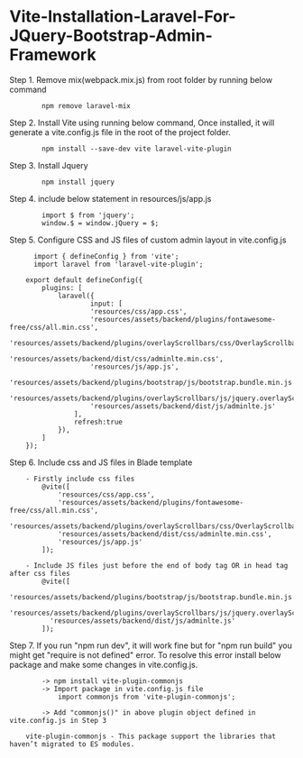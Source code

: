 # Vite-Installation-Laravel-For-JQuery-Bootstrap-Admin-Framework

Step 1. Remove mix(webpack.mix.js) from root folder by running below command

		    npm remove laravel-mix

Step 2. Install Vite using running below command, Once installed, it will generate a vite.config.js file in the root of the project folder.

		    npm install --save-dev vite laravel-vite-plugin
	
Step 3. Install Jquery

		    npm install jquery
	
Step 4. include below statement in resources/js/app.js

		    import $ from 'jquery';
		    window.$ = window.jQuery = $;
	
Step 5. Configure CSS and JS files of custom admin layout in vite.config.js
	
	      import { defineConfig } from 'vite';
	      import laravel from 'laravel-vite-plugin';
	 
      	export default defineConfig({
      		plugins: [
      			laravel({
      					input: [
      					'resources/css/app.css',
      					'resources/assets/backend/plugins/fontawesome-free/css/all.min.css',
      					'resources/assets/backend/plugins/overlayScrollbars/css/OverlayScrollbars.min.css',
      					'resources/assets/backend/dist/css/adminlte.min.css',
      					'resources/js/app.js',
      					'resources/assets/backend/plugins/bootstrap/js/bootstrap.bundle.min.js',
      					'resources/assets/backend/plugins/overlayScrollbars/js/jquery.overlayScrollbars.min.js',
      					'resources/assets/backend/dist/js/adminlte.js'
      				],
      				refresh:true
      			}),
      		]
      	});

Step 6. Include css and JS files in Blade template 
	
      	- Firstly include css files
      		@vite([
      			'resources/css/app.css',
      			'resources/assets/backend/plugins/fontawesome-free/css/all.min.css',
      			'resources/assets/backend/plugins/overlayScrollbars/css/OverlayScrollbars.min.css',
      			'resources/assets/backend/dist/css/adminlte.min.css',
      			'resources/js/app.js'
      		]);
      	  
      	- Include JS files just before the end of body tag OR in head tag after css files
      		@vite([
      		  'resources/assets/backend/plugins/bootstrap/js/bootstrap.bundle.min.js',
      		  'resources/assets/backend/plugins/overlayScrollbars/js/jquery.overlayScrollbars.min.js',
      		  'resources/assets/backend/dist/js/adminlte.js'
      		]);
	
Step 7. If you run "npm run dev", it will work fine but for "npm run build" you might get "require is not defined" error. 
		    To resolve this error install below package and make some changes in vite.config.js.
		
    		-> npm install vite-plugin-commonjs
    		-> Import package in vite.config.js file
    			import commonjs from 'vite-plugin-commonjs';
    			
    		-> Add "commonjs()" in above plugin object defined in vite.config.js in Step 3

        vite-plugin-commonjs - This package support the libraries that haven’t migrated to ES modules.

